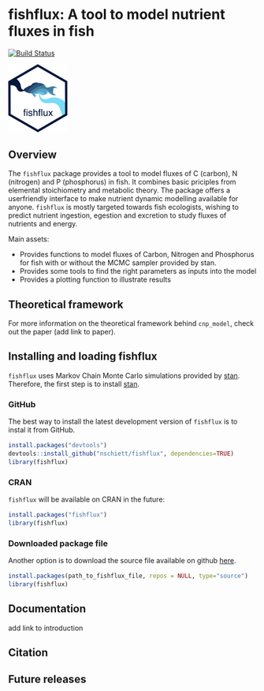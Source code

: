 <!-- README.md is generated from README.Rmd. Please edit that file -->
fishflux: A tool to model nutrient fluxes in fish
=================================================

[![Build Status](https://api.travis-ci.org/nschiett/fishflux.png?branch=master)](https://travis-ci.org/nschiett/fishflux)

<img src="man/figures/fishflux.png" width = 120 alt="fishflux logo"/>

Overview
--------

The `fishflux` package provides a tool to model fluxes of C (carbon), N
(nitrogen) and P (phosphorus) in fish. It combines basic priciples from
elemental stoichiometry and metabolic theory. The package offers a
userfriendly interface to make nutrient dynamic modelling available for
anyone. `fishflux` is mostly targeted towards fish ecologists, wishing
to predict nutrient ingestion, egestion and excretion to study fluxes of
nutrients and energy.

Main assets:

-   Provides functions to model fluxes of Carbon, Nitrogen and
    Phosphorus for fish with or without the MCMC sampler provided by
    stan.
-   Provides some tools to find the right parameters as inputs into the
    model
-   Provides a plotting function to illustrate results

Theoretical framework
---------------------

For more information on the theoretical framework behind `cnp_model`,
check out the paper (add link to paper).

Installing and loading fishflux
-------------------------------

`fishflux` uses Markov Chain Monte Carlo simulations provided by
[stan](https://github.com/stan-dev/rstan/wiki/RStan-Getting-Started).
Therefore, the first step is to install
[stan](https://github.com/stan-dev/rstan/wiki/RStan-Getting-Started).

### GitHub

The best way to install the latest development version of `fishflux` is
to instal it from GitHub.

``` r
install.packages("devtools")
devtools::install_github("nschiett/fishflux", dependencies=TRUE)
library(fishflux)
```

### CRAN

`fishflux` will be available on CRAN in the future:

``` r
install.packages("fishflux")
library(fishflux)
```

### Downloaded package file

Another option is to download the source file available on github
[here](https://github.com/nschiett/fishflux).

``` r
install.packages(path_to_fishflux_file, repos = NULL, type="source")
library(fishflux)
```

Documentation
-------------

add link to introduction

Citation
--------

Future releases
---------------
